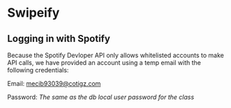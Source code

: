 # Swipeify

## Logging in with Spotify
Because the Spotify Devloper API only allows whitelisted accounts to make API calls, we have provided an account using a temp email with the following credentials: 

Email: mecib93039@cotigz.com 

Password: *The same as the db local user password for the class*

